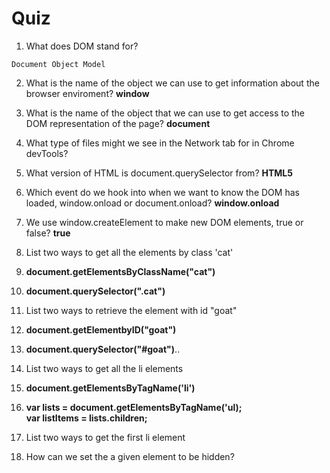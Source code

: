 # Quiz

1. What does DOM stand for?    
```
Document Object Model
```

2. What is the name of the object we can use to get information about the browser enviroment? **window**

3. What is the name of the object that we can use to get access to the DOM representation of the page? **document**

4. What type of files might we see in the Network tab for in Chrome devTools?

5. What version of HTML is document.querySelector from? **HTML5**

6. Which event do we hook into when we want to know the DOM has loaded, window.onload or document.onload? **window.onload**

7. We use window.createElement to make new DOM elements, true or false? **true**

8. List two ways to get all the elements by class 'cat'
 1. **document.getElementsByClassName("cat")**
 2. **document.querySelector(".cat")**

9. List two ways to retrieve the element with id "goat"
 1. **document.getElementbyID("goat")**
 2. **document.querySelector("#goat")**..

10. List two ways to get all the li elements
 1. **document.getElementsByTagName('li')**
 2. **var lists = document.getElementsByTagName('ul);**    
 **var listItems = lists.children;**

11. List two ways to get the first li element

12. How can we set the a given element to be hidden?

